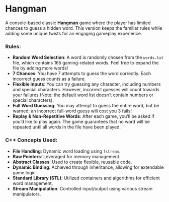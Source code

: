 # Hangman

A console-based classic **Hangman** game where the player has limited chances to guess a hidden word. This version keeps
the familiar rules while adding some unique twists for an engaging gameplay experience.

### Rules:
- **Random Word Selection**: A word is randomly chosen from the `words.txt` file, which contains 165 gaming-related words.
Feel free to expand the file by adding more words!
- **7 Chances**: You have 7 attempts to guess the word correctly. Each incorrect guess counts as a failure.
- **Flexible Inputs**: You can try guessing any character, including numbers and special characters. However, incorrect
guesses will count towards your failures (Note: the default word list doesn't contain numbers or special characters).
- **Full Word Guessing**: You may attempt to guess the entire word, but be warned: an incorrect full-word guess will cost
you 3 fails!
- **Replay & Non-Repetitive Words**: After each game, you’ll be asked if you’d like to play again. The game guarantees that
no word will be repeated until all words in the file have been played.

### C++ Concepts Used:
- **File Handling**: Dynamic word loading using `fstream`.
- **Raw Pointers**: Leveraged for memory management.
- **Abstract Classes**: Used to create flexible, reusable code.
- **Dynamic Binding**: Achieved through inheritance, allowing for extendable game logic.
- **Standard Library (STL)**: Utilized containers and algorithms for efficient word management.
- **Stream Manipulation**: Controlled input/output using various stream manipulators.
